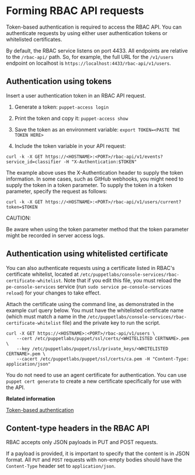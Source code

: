 # Forming RBAC API requests

Token-based authentication is required to access the RBAC API. You can authenticate requests by using either user authentication tokens or whitelisted certificates.

By default, the RBAC service listens on port 4433. All endpoints are relative to the `/rbac-api/` path. So, for example, the full URL for the `/v1/users` endpoint on localhost is `https://localhost:4433/rbac-api/v1/users`.

## Authentication using tokens

Insert a user authentication token in an RBAC API request.

1.  Generate a token: `puppet-access login`
2.  Print the token and copy it: `puppet-access show`

3.  Save the token as an environment variable: `export TOKEN=<PASTE THE TOKEN HERE>`
4.  Include the token variable in your API request:

```
curl -k -X GET https://<HOSTNAME>:<PORT>/rbac-api/v1/events?service_id=classifier -H "X-Authentication:$TOKEN"

```

The example above uses the X-Authentication header to supply the token information. In some cases, such as GitHub webhooks, you might need to supply the token in a token parameter. To supply the token in a token parameter, specify the request as follows:

```
curl -k -X GET https://<HOSTNAME>:<PORT>/rbac-api/v1/users/current?token=$TOKEN

```

CAUTION:

Be aware when using the token parameter method that the token parameter might be recorded in server access logs.

## Authentication using whitelisted certificate

You can also authenticate requests using a certificate listed in RBAC's certificate whitelist, located at `/etc/puppetlabs/console-services/rbac-certificate-whitelist`. Note that if you edit this file, you must reload the `pe-console-services` service \(run `sudo service pe-console-services reload`\) for your changes to take effect.

Attach the certificate using the command line, as demonstrated in the example curl query below. You must have the whitelisted certificate name \(which must match a name in the `/etc/puppetlabs/console-services/rbac-certificate-whitelist` file\) and the private key to run the script.

```
curl -X GET https://<HOSTNAME>:<PORT>/rbac-api/v1/users \
    --cert /etc/puppetlabs/puppet/ssl/certs/<WHITELISTED CERTNAME>.pem \
    --key /etc/puppetlabs/puppet/ssl/private_keys/<WHITELISTED CERTNAME>.pem \
    --cacert /etc/puppetlabs/puppet/ssl/certs/ca.pem -H "Content-Type: application/json"
```

You do not need to use an agent certificate for authentication. You can use `puppet cert generate` to create a new certificate specifically for use with the API.

**Related information**  


[Token-based authentication](rbac_token_auth_intro.md#)

## Content-type headers in the RBAC API

RBAC accepts only JSON payloads in PUT and POST requests.

If a payload is provided, it is important to specify that the content is in JSON format. All `PUT` and `POST` requests with non-empty bodies should have the `Content-Type` header set to `application/json`.


